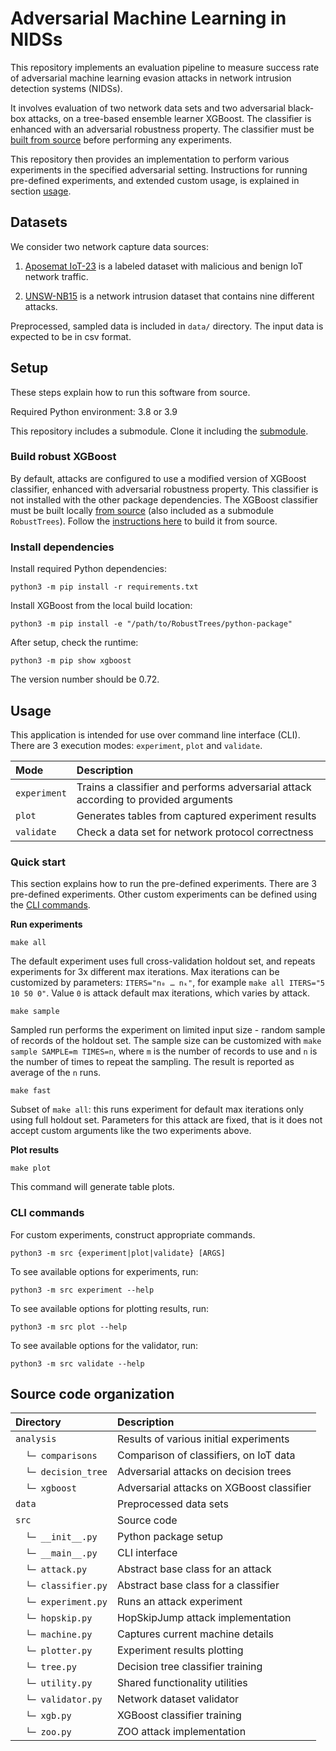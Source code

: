 # Adversarial Machine Learning in NIDSs

This repository implements an evaluation pipeline to measure success rate of adversarial machine learning evasion attacks in network intrusion detection systems (NIDSs).

It involves evaluation of two network data sets and two adversarial black-box attacks, on a
tree-based ensemble learner XGBoost. The classifier is enhanced with an adversarial robustness property. The classifier
must be [built from source](#build-robust-xgboost) before performing any experiments. 

This repository then provides an implementation to perform various experiments in the specified adversarial setting.
Instructions for running pre-defined experiments, and extended custom usage, is explained in section [usage](#usage).

## Datasets

We consider two network capture data sources:

1. [Aposemat IoT-23](https://www.stratosphereips.org/datasets-iot23/) is a labeled dataset with malicious and benign IoT network traffic.

2. [UNSW-NB15](https://research.unsw.edu.au/projects/unsw-nb15-dataset) is a network intrusion dataset that contains nine different attacks.

Preprocessed, sampled data is included in `data/` directory. The input data is expected to be in csv format.

## Setup

These steps explain how to run this software from source.

Required Python environment: 3.8 or 3.9 

This repository includes a submodule. Clone it including the [submodule](https://stackoverflow.com/a/4438292).

### Build robust XGBoost

By default, attacks are configured to use a modified version of XGBoost classifier, enhanced with adversarial robustness
property. This classifier is not installed with the other package dependencies.
The XGBoost classifier must be built locally [from source](https://github.com/chenhongge/RobustTrees) (also included as a submodule `RobustTrees`).
Follow the [instructions here](https://github.com/chenhongge/RobustTrees/tree/master/python-package#from-source) to build it from source.

### Install dependencies

Install required Python dependencies:

```
python3 -m pip install -r requirements.txt
```

Install XGBoost from the local build location:

```
python3 -m pip install -e "/path/to/RobustTrees/python-package"
```

After setup, check the runtime:

```
python3 -m pip show xgboost
```

The version number should be 0.72.


## Usage

This application is intended for use over command line interface (CLI).
There are 3 execution modes: `experiment`, `plot` and `validate`.

| Mode         | Description                                                                         |
|:-------------|:------------------------------------------------------------------------------------|
| `experiment` | Trains a classifier and performs adversarial attack according to provided arguments |
| `plot`       | Generates tables from captured experiment results                                   |
| `validate`   | Check a data set for network protocol correctness                                   |
 

### Quick start

This section explains how to run the pre-defined experiments.
There are 3 pre-defined experiments.
Other custom experiments can be defined using the [CLI commands](#cli-commands).

**Run experiments**

```
make all
```

The default experiment uses full cross-validation holdout set, and repeats experiments for 3x different max iterations.
Max iterations can be customized by parameters: `ITERS="n₀ … nₖ"`, for
example `make all ITERS="5 10 50 0"`.  Value `0` is attack default max iterations, which varies by attack.



```
make sample
``` 

Sampled run performs the experiment on limited input size - random sample of records of the holdout set.
The sample size can be customized with `make sample SAMPLE=m TIMES=n`, where `m` is the number of records to use
and `n` is the number of times to repeat the sampling. The result is reported as average of the `n` runs.

```
make fast
```

Subset of `make all`: this runs experiment for default max iterations only using full holdout set.
Parameters for this attack are fixed, that is it does not accept custom arguments like the two experiments above.

**Plot results**

```
make plot
```

This command will generate table plots.

### CLI commands

For custom experiments, construct appropriate commands.

```
python3 -m src {experiment|plot|validate} [ARGS]
```

To see available options for experiments, run:

```
python3 -m src experiment --help
```

To see available options for plotting results, run:

```
python3 -m src plot --help
```

To see available options for the validator, run:

```
python3 -m src validate --help
```


## Source code organization

| Directory           | Description                               |
|:--------------------|:------------------------------------------|
| `analysis`          | Results of various initial experiments    |
| 　`└─ comparisons`   | Comparison of classifiers, on IoT data    |
| 　`└─ decision_tree` | Adversarial attacks on decision trees     |
| 　`└─ xgboost`       | Adversarial attacks on XGBoost classifier |
| `data`              | Preprocessed data sets                    |
| `src`               | Source code                               |
| 　`└─ __init__.py`   | Python package setup                      |
| 　`└─ __main__.py`   | CLI interface                             |
| 　`└─ attack.py`     | Abstract base class for an attack         |
| 　`└─ classifier.py` | Abstract base class for a classifier      |
| 　`└─ experiment.py` | Runs an attack experiment                 |
| 　`└─ hopskip.py`    | HopSkipJump attack implementation         |
| 　`└─ machine.py`    | Captures current machine details          |
| 　`└─ plotter.py`    | Experiment results plotting               |
| 　`└─ tree.py`       | Decision tree classifier training         |
| 　`└─ utility.py`    | Shared functionality utilities            |
| 　`└─ validator.py`  | Network dataset  validator                |
| 　`└─ xgb.py`        | XGBoost classifier training               |
| 　`└─ zoo.py`        | ZOO attack implementation                 |
